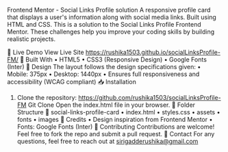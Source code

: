 Frontend Mentor - Social Links Profile solution
A responsive profile card that displays a user's information along with social media links. Built using HTML and CSS.
This is a solution to the Social Links Profile Frontend Mentor. These challenges help you improve your coding skills by building realistic projects. 

  
🔗 Live Demo View Live Site 
https://rushika1503.github.io/socialLinksProfile-FM/
🚀 Built With
•	HTML5
•	CSS3 (Responsive Design)
•	Google Fonts (Inter)
🎨 Design
The layout follows the design specifications given:
•	Mobile: 375px
•	Desktop: 1440px
•	Ensures full responsiveness and accessibility (WCAG compliant)
📥 Installation
1.	Clone the repository: https://github.com/rushika1503/socialLinksProfile-FM
	Git Clone Open the index.html file in your browser.
📂 Folder Structure
📂 social-links-profile-card
•	index.html
•	styles.css
•	assets
•	fonts
•	images
📜 Credits
•	Design inspiration from Frontend Mentor
•	Fonts: Google Fonts (Inter)
🤝 Contributing
Contributions are welcome! Feel free to fork the repo and submit a pull request.
📧 Contact
For any questions, feel free to reach out at sirigadderushika@gmail.com



